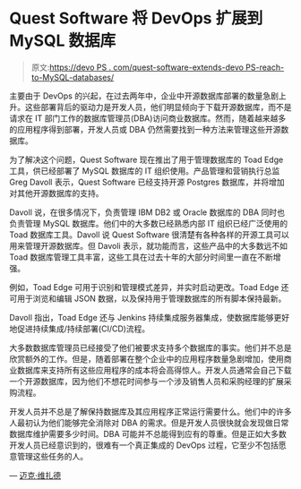 # Quest Software 将 DevOps 扩展到 MySQL 数据库

> 原文:[https://devo PS . com/quest-software-extends-devo PS-reach-to-MySQL-databases/](https://devops.com/quest-software-extends-devops-reach-to-mysql-databases/)

主要由于 DevOps 的兴起，在过去两年中，企业中开源数据库部署的数量急剧上升。这些部署背后的驱动力是开发人员，他们明显倾向于下载开源数据库，而不是请求在 IT 部门工作的数据库管理员(DBA)访问商业数据库。然而，随着越来越多的应用程序得到部署，开发人员或 DBA 仍然需要找到一种方法来管理这些开源数据库。

为了解决这个问题，Quest Software 现在推出了用于管理数据库的 Toad Edge 工具，供已经部署了 MySQL 数据库的 IT 组织使用。产品管理和营销执行总监 Greg Davoll 表示，Quest Software 已经支持开源 Postgres 数据库，并将增加对其他开源数据库的支持。

Davoll 说，在很多情况下，负责管理 IBM DB2 或 Oracle 数据库的 DBA 同时也负责管理 MySQL 数据库。他们中的大多数已经熟悉内部 IT 组织已经广泛使用的 Toad 数据库工具。Davoll 说 Quest Software 很清楚有各种各样的开源工具可以用来管理开源数据库。但 Davoli 表示，就功能而言，这些产品中的大多数远不如 Toad 数据库管理工具丰富，这些工具在过去十年的大部分时间里一直在不断增强。

例如，Toad Edge 可用于识别和管理模式差异，并实时启动更改。Toad Edge 还可用于浏览和编辑 JSON 数据，以及保持用于管理数据库的所有脚本保持最新。

Davoll 指出，Toad Edge 还与 Jenkins 持续集成服务器集成，使数据库能够更好地促进持续集成/持续部署(CI/CD)流程。

大多数数据库管理员已经接受了他们被要求支持多个数据库的事实。他们并不总是欣赏额外的工作。但是，随着部署在整个企业中的应用程序数量急剧增加，使用商业数据库来支持所有这些应用程序的成本将会高得惊人。开发人员通常会自己下载一个开源数据库，因为他们不想花时间参与一个涉及销售人员和采购经理的扩展采购流程。

开发人员并不总是了解保持数据库及其应用程序正常运行需要什么。他们中的许多人最初认为他们能够完全消除对 DBA 的需求。但是开发人员很快就会发现做日常数据库维护需要多少时间。DBA 可能并不总能得到应有的尊重。但是正如大多数开发人员已经意识到的，很难有一个真正集成的 DevOps 过程，它至少不包括愿意管理这些任务的人。

— [迈克·维扎德](https://devops.com/author/mike-vizard/)